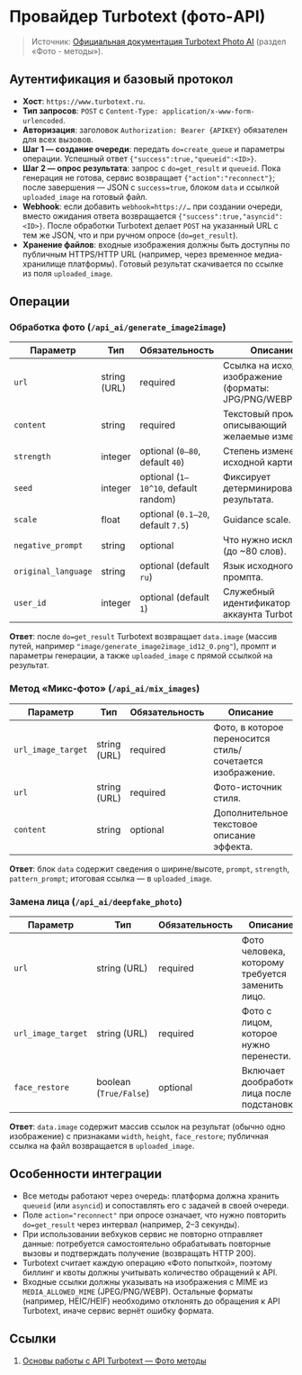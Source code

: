 # Провайдер Turbotext (фото-API)

> Источник: [Официальная документация Turbotext Photo AI](https://www.turbotext.ru/photo_ai/docs/info) (раздел «Фото - методы»).

## Аутентификация и базовый протокол

- **Хост**: `https://www.turbotext.ru`.
- **Тип запросов**: `POST` с `Content-Type: application/x-www-form-urlencoded`.
- **Авторизация**: заголовок `Authorization: Bearer {APIKEY}` обязателен для всех вызовов.
- **Шаг 1 — создание очереди**: передать `do=create_queue` и параметры операции. Успешный ответ `{"success":true,"queueid":<ID>}`.
- **Шаг 2 — опрос результата**: запрос с `do=get_result` и `queueid`. Пока генерация не готова, сервис возвращает `{"action":"reconnect"}`; после завершения — JSON с `success=true`, блоком `data` и ссылкой `uploaded_image` на готовый файл.
- **Webhook**: если добавить `webhook=https://…` при создании очереди, вместо ожидания ответа возвращается `{"success":true,"asyncid":<ID>}`. После обработки Turbotext делает `POST` на указанный URL с тем же JSON, что и при ручном опросе (`do=get_result`).
- **Хранение файлов**: входные изображения должны быть доступны по публичным HTTPS/HTTP URL (например, через временное медиа-хранилище платформы). Готовый результат скачивается по ссылке из поля `uploaded_image`.

## Операции

### Обработка фото (`/api_ai/generate_image2image`)

| Параметр | Тип | Обязательность | Описание |
| --- | --- | --- | --- |
| `url` | string (URL) | required | Ссылка на исходное изображение (форматы: JPG/PNG/WEBP). |
| `content` | string | required | Текстовый промпт, описывающий желаемые изменения. |
| `strength` | integer | optional (`0–80`, default `40`) | Степень изменения исходной картинки. |
| `seed` | integer | optional (`1–10^10`, default random) | Фиксирует детерминированность результата. |
| `scale` | float | optional (`0.1–20`, default `7.5`) | Guidance scale. |
| `negative_prompt` | string | optional | Что нужно исключить (до ~80 слов). |
| `original_language` | string | optional (default `ru`) | Язык исходного промпта. |
| `user_id` | integer | optional (default `1`) | Служебный идентификатор аккаунта Turbotext. |

**Ответ**: после `do=get_result` Turbotext возвращает `data.image` (массив путей, например `"image/generate_image2image_id12_0.png"`), промпт и параметры генерации, а также `uploaded_image` с прямой ссылкой на результат.

### Метод «Микс-фото» (`/api_ai/mix_images`)

| Параметр | Тип | Обязательность | Описание |
| --- | --- | --- | --- |
| `url_image_target` | string (URL) | required | Фото, в которое переносится стиль/сочетается изображение. |
| `url` | string (URL) | required | Фото-источник стиля. |
| `content` | string | optional | Дополнительное текстовое описание эффекта. |

**Ответ**: блок `data` содержит сведения о ширине/высоте, `prompt`, `strength`, `pattern_prompt`; итоговая ссылка — в `uploaded_image`.

### Замена лица (`/api_ai/deepfake_photo`)

| Параметр | Тип | Обязательность | Описание |
| --- | --- | --- | --- |
| `url` | string (URL) | required | Фото человека, которому требуется заменить лицо. |
| `url_image_target` | string (URL) | required | Фото с лицом, которое нужно перенести. |
| `face_restore` | boolean (`True/False`) | optional | Включает дообработку лица после подстановки. |

**Ответ**: `data.image` содержит массив ссылок на результат (обычно одно изображение) с признаками `width`, `height`, `face_restore`; публичная ссылка на файл возвращается в `uploaded_image`.

## Особенности интеграции

- Все методы работают через очередь: платформа должна хранить `queueid` (или `asyncid`) и сопоставлять его с задачей в своей очереди.
- Поле `action="reconnect"` при опросе означает, что нужно повторить `do=get_result` через интервал (например, 2–3 секунды).
- При использовании вебхуков сервис не повторно отправляет данные: потребуется самостоятельно обрабатывать повторные вызовы и подтверждать получение (возвращать HTTP 200).
- Turbotext считает каждую операцию «Фото попыткой», поэтому биллинг и квоты должны учитывать количество обращений к API.
- Входные ссылки должны указывать на изображения с MIME из `MEDIA_ALLOWED_MIME` (JPEG/PNG/WEBP). Остальные форматы (например, HEIC/HEIF)
  необходимо отклонять до обращения к API Turbotext, иначе сервис вернёт ошибку формата.

## Ссылки

1. [Основы работы с API Turbotext — Фото методы](https://www.turbotext.ru/photo_ai/docs/info)
